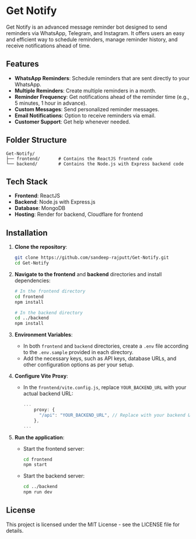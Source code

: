 # Get Notify

Get Notify is an advanced message reminder bot designed to send reminders via WhatsApp, Telegram, and Instagram. It offers users an easy and efficient way to schedule reminders, manage reminder history, and receive notifications ahead of time.

## Features

- **WhatsApp Reminders**: Schedule reminders that are sent directly to your WhatsApp.
- **Multiple Reminders**: Create multiple reminders in a month.
- **Reminder Frequency**: Get notifications ahead of the reminder time (e.g., 5 minutes, 1 hour in advance).
- **Custom Messages**: Send personalized reminder messages.
- **Email Notifications**: Option to receive reminders via email.
- **Customer Support**: Get help whenever needed.

## Folder Structure

```
Get-Notify/
├── frontend/       # Contains the ReactJS frontend code
└── backend/        # Contains the Node.js with Express backend code
```

## Tech Stack

- **Frontend**: ReactJS
- **Backend**: Node.js with Express.js
- **Database**: MongoDB
- **Hosting**: Render for backend, Cloudflare for frontend

## Installation

1. **Clone the repository**:

   ```bash
   git clone https://github.com/sandeep-rajputt/Get-Notify.git
   cd Get-Notify
   ```

2. **Navigate to the frontend** and **backend** directories and install dependencies:

   ```bash
   # In the frontend directory
   cd frontend
   npm install

   # In the backend directory
   cd ../backend
   npm install
   ```

3. **Environment Variables**:

   - In both `frontend` and `backend` directories, create a `.env` file according to the `.env.sample` provided in each directory.
   - Add the necessary keys, such as API keys, database URLs, and other configuration options as per your setup.

4. **Configure Vite Proxy**:

   - In the `frontend/vite.config.js`, replace `YOUR_BACKEND_URL` with your actual backend URL:

     ```javascript
     ...
         proxy: {
           "/api": "YOUR_BACKEND_URL", // Replace with your backend URL
         },
     ...
     ```

5. **Run the application**:

   - Start the frontend server:

     ```bash
     cd frontend
     npm start
     ```

   - Start the backend server:

     ```bash
     cd ../backend
     npm run dev
     ```

## License

This project is licensed under the MIT License - see the LICENSE file for details.
